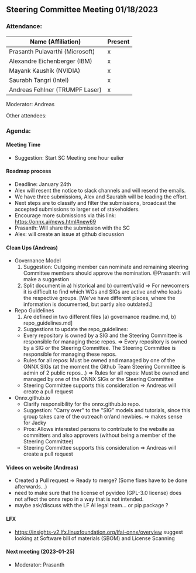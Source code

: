 ## Steering Committee Meeting 01/18/2023

### Attendance:

| Name (Affiliation)              | Present  |
| ------------------------------- | -------- |
| Prasanth Pulavarthi (Microsoft) | x  |
| Alexandre Eichenberger (IBM)    | x  |
| Mayank Kaushik (NVIDIA)         | x  |
| Saurabh Tangri (Intel)          | x  |
| Andreas Fehlner (TRUMPF Laser)  | x  |

Moderator: Andreas

Other attendees: 

### Agenda:
  
  #### Meeting Time 
  - Suggestion: Start SC Meeting one hour ealier
  
  #### Roadmap process
  - Deadline: January 24th
  - Alex will resent the notice  to slack channels and will resend the emails.
  - We have three submissions, Alex and Saurabh will be leading the effort.
  - Next steps are to classify and filter the submissions, broadcast the accepted submissions to larger set of stakeholders.
  - Encourage more submissions via this link: https://onnx.ai/news.html#new69
  - Prasanth: Will share the submission with the SC
  - Alex: will create an issue at github discussion

  #### Clean Ups (Andreas)
  
  - Governance Model 
    1. Suggestion: Outgoing member can nominate and remaining steering Committee members should approve the nomination. @Prasanth: will make a suggestion
    2. Split document in a) historical and b) current/valid => For newcomers it is difficult to find which WGs and SIGs are active and who leads the respective groups. [We've have different places, where the information is documented, but partly also outdated.]
  - Repo Guidelines 
    1. Are defined in two different files [a) governance readme.md, b) repo_guidelines.md]
    2. Suggestions to update the repo_guidelines:
     * Every repository is owned by a SIG and the Steering Committee is responsible for managing these repos. => Every repository is owned by a SIG or the Steering Committee. The Steering Committee is responsible for managing these repos. 
     * Rules for all repos: Must be owned and managed by one of the ONNX SIGs (at the moment the Github Team Steering Committee is admin of 2 public repos...) => Rules for all repos: Must be owned and managed by one of the ONNX SIGs or the Steering Committee
     * Steering Committee supports this consideration => Andreas will create a pull request
  - Onnx.github.io
    - Clarify responsibility for the onnx.github.io repo. 
    - Suggestion: "Carry over" to the "SIG" models and tutorials, since this group takes care of the outreach or/and newbies. => makes sense for Jacky
    - Pros: Allows interested persons to contribute to the website as committers and also approvers (without being a member of the Steering Committee)
    - Steering Committee supports this consideration => Andreas will create a pull request

  #### Videos on website (Andreas)
  - Created a Pull request => Ready to merge? (Some fixes have to be done afterwards...)
  - need to make sure that the license of pyvideo (GPL-3.0 license) does not affect the onnx repo in a way that is not intended.
  - maybe ask/discuss with the LF AI legal team... or pip package ?

  #### LFX 
  - https://insights-v2.lfx.linuxfoundation.org/lfai-onnx/overview suggest looking at Software bill of materials (SBOM)  and License Scanning

  #### Next meeting (2023-01-25)
  - Moderator: Prasanth 
